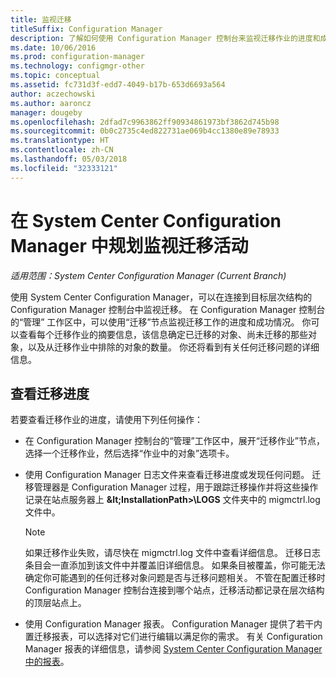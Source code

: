 ```yaml
---
title: 监视迁移
titleSuffix: Configuration Manager
description: 了解如何使用 Configuration Manager 控制台来监视迁移作业的进度和成功情况。
ms.date: 10/06/2016
ms.prod: configuration-manager
ms.technology: configmgr-other
ms.topic: conceptual
ms.assetid: fc731d3f-edd7-4049-b17b-653d6693a564
author: aczechowski
ms.author: aaroncz
manager: dougeby
ms.openlocfilehash: 2dfad7c9963862ff90934861973bf3862d745b98
ms.sourcegitcommit: 0b0c2735c4ed822731ae069b4cc1380e89e78933
ms.translationtype: HT
ms.contentlocale: zh-CN
ms.lasthandoff: 05/03/2018
ms.locfileid: "32333121"
---
```

# <a name="planning-to-monitor-migration-activity-in-system-center-configuration-manager"></a>在 System Center Configuration Manager 中规划监视迁移活动

*适用范围：System Center Configuration Manager (Current Branch)*

使用 System Center Configuration Manager，可以在连接到目标层次结构的 Configuration Manager 控制台中监视迁移。 在 Configuration Manager 控制台的“管理” 工作区中，可以使用“迁移”节点监视迁移工作的进度和成功情况。 你可以查看每个迁移作业的摘要信息，该信息确定已迁移的对象、尚未迁移的那些对象，以及从迁移作业中排除的对象的数量。 你还将看到有关任何迁移问题的详细信息。  

## <a name="view-migration-progress"></a>查看迁移进度  
 若要查看迁移作业的进度，请使用下列任何操作：  

-   在 Configuration Manager 控制台的“管理”工作区中，展开“迁移作业”节点，选择一个迁移作业，然后选择“作业中的对象”选项卡。  

-   使用 Configuration Manager 日志文件来查看迁移进度或发现任何问题。 迁移管理器是 Configuration Manager 过程，用于跟踪迁移操作并将这些操作记录在站点服务器上 **\&lt;InstallationPath\>\\LOGS** 文件夹中的 migmctrl.log 文件中。  

    > [!NOTE]  
    >  如果迁移作业失败，请尽快在 migmctrl.log 文件中查看详细信息。 迁移日志条目会一直添加到该文件中并覆盖旧详细信息。 如果条目被覆盖，你可能无法确定你可能遇到的任何迁移对象问题是否与迁移问题相关。 不管在配置迁移时 Configuration Manager 控制台连接到哪个站点，迁移活动都记录在层次结构的顶层站点上。  

-   使用 Configuration Manager 报表。 Configuration Manager 提供了若干内置迁移报表，可以选择对它们进行编辑以满足你的需求。 有关 Configuration Manager 报表的详细信息，请参阅 [System Center Configuration Manager 中的报表](../../core/servers/manage/reporting.md)。  
